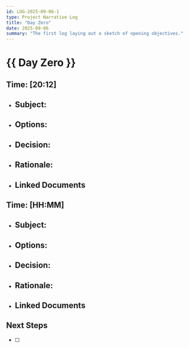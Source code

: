 ```yaml
---
id: LOG-2025-09-06-1
type: Project Narrative Log
title: "Day Zero"
date: 2025-09-06
summary: "The first log laying out a sketch of opening objectives."
---
```


# {{ Day Zero }}

## Time: **[20:12]**

- **Subject:**
  - 
- **Options:** 
  - 
- **Decision:**
  - 
- **Rationale:**
  - 
- **Linked Documents**
  - 

## Time: **[HH:MM]**

- **Subject:**
  - 
- **Options:** 
  - 
- **Decision:**
  - 
- **Rationale:**
  - 
- **Linked Documents**
  - 

## Next Steps
- [ ] 
